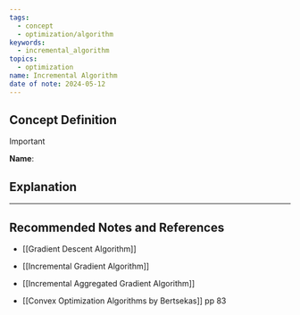 ```yaml
---
tags:
  - concept
  - optimization/algorithm
keywords:
  - incremental_algorithm
topics:
  - optimization
name: Incremental Algorithm
date of note: 2024-05-12
---
```


## Concept Definition

>[!important]
>**Name**: 



## Explanation





-----------
##  Recommended Notes and References

- [[Gradient Descent Algorithm]]
- [[Incremental Gradient Algorithm]]
- [[Incremental Aggregated Gradient Algorithm]]


- [[Convex Optimization Algorithms by Bertsekas]] pp 83